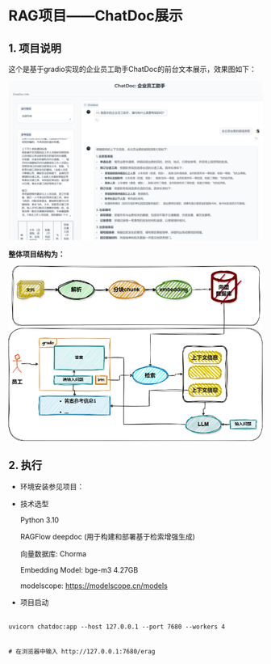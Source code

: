 # RAG项目——ChatDoc展示

## 1. 项目说明

这个是基于gradio实现的企业员工助手ChatDoc的前台文本展示，效果图如下：

![](./assets/demo.png)



**整体项目结构为：**

![](./assets/arch2.png)

## 2. 执行

- 环境安装参见项目：


- 技术选型
        
    Python 3.10  

    RAGFlow deepdoc (用于构建和部署基于检索增强生成)

    向量数据库: Chorma
    
    Embedding Model: bge-m3 4.27GB

    modelscope: https://modelscope.cn/models
    

- 项目启动

``` shell

uvicorn chatdoc:app --host 127.0.0.1 --port 7680 --workers 4


# 在浏览器中输入 http://127.0.0.1:7680/erag
```